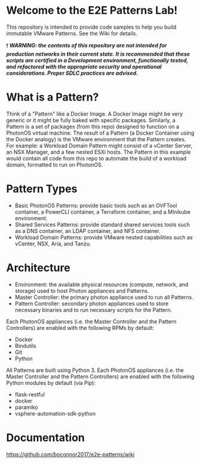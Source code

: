 # Welcome to the E2E Patterns Lab!
This repository is intended to provide code samples to help you build immutable VMware Patterns. See the Wiki for details.

:heavy_exclamation_mark: ***WARNING: the contents of this repository are not intended for production networks in their current state. It is recommended that these scripts are certified in a Development environment, functionally tested, and refactored with the appropriate security and operational considerations. Proper SDLC practices are advised.***

# What is a Pattern?
Think of a "Pattern" like a Docker Image. A Docker Image might be very generic or it might be fully baked with specific packages. Similarly, a Pattern is a set of packages (from this repo) designed to function on a PhotonOS virtual machine. The result of a Pattern (a Docker Container using the Docker analogy) is the VMware environment that the Pattern creates. For example: a Workload Domain Pattern might consist of a vCenter Server, an NSX Manager, and a few nested ESXi hosts. The Pattern in this example would contain all code from this repo to automate the build of a workload domain, formatted to run on PhotonOS. 

# Pattern Types
* Basic PhotonOS Patterns: provide basic tools such as an OVFTool container, a PowerCLI container, a Terraform container, and a Minikube environment.
* Shared Services Patterns: provide standard shared services tools such as a DNS container, an LDAP container, and NFS container.
* Workload Domain Patterns: provide VMware nested capabilities such as vCenter, NSX, Aria, and Tanzu.

# Architecture 
* Environment: the available physical resources (compute, network, and storage) used to host Photon appliances and Patterns.
* Master Controller: the primary photon appliance used to run all Patterns.
* Pattern Controller: secondary photon appliances used to store necessary binaries and to run necessary scripts for the Pattern.

Each PhotonOS appliances (i.e. the Master Controller and the Pattern Controllers) are enabled with the following RPMs by default:
* Docker
* Bindutils
* Git
* Python

All Patterns are built using Python 3. Each PhotonOS appliances (i.e. the Master Controller and the Pattern Controllers) are enabled with the following Python modules by default (via Pip):
* flask-restful
* docker
* paramiko
* vsphere-automation-sdk-python

# Documentation
https://github.com/boconnor2017/e2e-patterns/wiki
